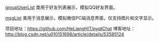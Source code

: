 


[groupUserList](groupUserList_readme.md) 类用于好友列表展示，模拟QQ好友界面。

[msgList](msgList_readme.md) 类用于消息展示，模拟微信PC端消息界面，仅支持图片和文字显示。


项目地址：https://github.com/HeLiangHIT/pyqtChat
博客地址：http://blog.csdn.net/u010151698/article/details/53585124



